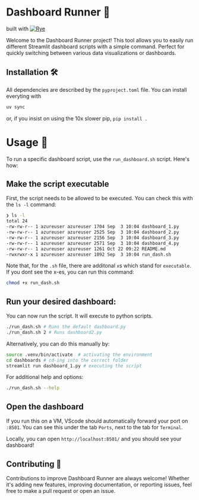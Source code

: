 # Dashboard Runner 🚀
built with [![Rye](https://img.shields.io/endpoint?url=https://gist.githubusercontent.com/ischaojie/7e975b710fd2265b983c051349369881/raw/5cc749c1b94777dc04069668e0c19959bbbd5b46/rye-badge.json)](https://rye-up.com/)


Welcome to the Dashboard Runner project! This tool allows you to easily run different Streamlit dashboard scripts with a simple command. Perfect for quickly switching between various data visualizations or dashboards.

## Installation 🛠️
All dependencies are described by the `pyproject.toml` file. You can install everyting with
```bash
uv sync
```
or, if you insist on using the 10x slower pip, `pip install .`

# Usage 🚴

To run a specific dashboard script, use the `run_dashboard.sh` script. Here's how:

## Make the script executable

First, the script needs to be allowed to be executed. You can check this with the `ls -l` command:

```bash
❯ ls -l
total 24
-rw-rw-r-- 1 azureuser azureuser 1704 Sep  3 10:04 dashboard_1.py
-rw-rw-r-- 1 azureuser azureuser 2525 Sep  3 10:04 dashboard_2.py
-rw-rw-r-- 1 azureuser azureuser 2156 Sep  3 10:04 dashboard_3.py
-rw-rw-r-- 1 azureuser azureuser 2571 Sep  3 10:04 dashboard_4.py
-rw-rw-r-- 1 azureuser azureuser 1261 Oct 22 09:22 README.md
-rwxrwxr-x 1 azureuser azureuser 1092 Sep  3 10:04 run_dash.sh
```

Note that, for the `.sh` file, there are additonal `x`s which stand for `executable`.
If you dont see the x-es, you can run this command:

```bash
chmod +x run_dash.sh
```

## Run your desired dashboard:
You can now run the script. It will execute to python scripts.
```bash
./run_dash.sh # Runs the default dashboard.py
./run_dash.sh 2 # Runs dashboard2.py
```

Alternatively, you can do this manually by:
```bash
source .venv/bin/activate  # activating the environment
cd dashboards # cd-ing into the correct folder
streamlit run dashboard_1.py # executing the script
```

For additional help and options:
```bash
./run_dash.sh --help
```

## Open the dashboard
If you run this on a VM, VScode should automatically forward your port on `:8501`. You can see this under the tab `Ports`, next to the tab for `Terminal`.

Locally, you can open `http://localhost:8501/` and you should see your dashboard!

## Contributing 🤝
Contributions to improve Dashboard Runner are always welcome! Whether it's adding new features, improving documentation, or reporting issues, feel free to make a pull request or open an issue.